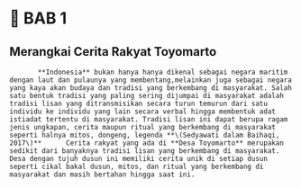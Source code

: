 # 📖 BAB 1

## **Merangkai Cerita Rakyat Toyomarto**

           **Indonesia** bukan hanya hanya dikenal sebagai negara maritim dengan laut dan pulaunya yang membentang,melainkan juga sebagai negara yang kaya akan budaya dan tradisi yang berkembang di masyarakat. Salah satu bentuk tradisi yang paling sering dijumpai di masyarakat adalah tradisi lisan yang ditransmisikan secara turun temurun dari satu individu ke individu yang lain secara verbal hingga membentuk adat istiadat tertentu di masyarakat. Tradisi lisan ini dapat berupa ragam jenis ungkapan, cerita maupun ritual yang berkembang di masyarakat seperti halnya mitos, dongeng, legenda **\(Sedyawati dalam Baihaqi, 2017\)**      Cerita rakyat yang ada di **Desa Toyomarto** merupakan sedikit dari banyaknya tradisi lisan yang berkembang di masyarakat. Desa dengan tujuh dusun ini memiliki cerita unik di setiap dusun seperti cikal bakal dusun, mitos, dan ritual yang berkembang di masyarakat dan masih bertahan hingga saat ini.





